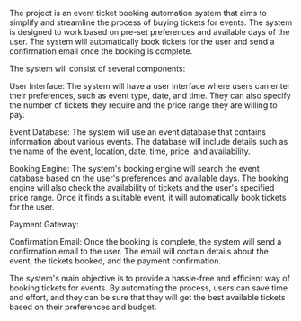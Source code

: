 ﻿The project is an event ticket booking automation system that aims to simplify and streamline the process of buying tickets for events. The system is designed to work based on pre-set preferences and available days of the user. The system will automatically book tickets for the user and send a confirmation email once the booking is complete.

The system will consist of several components:

User Interface: The system will have a user interface where users can enter their preferences, such as event type, date, and time. They can also specify the number of tickets they require and the price range they are willing to pay.

Event Database: The system will use an event database that contains information about various events. The database will include details such as the name of the event, location, date, time, price, and availability.

Booking Engine: The system's booking engine will search the event database based on the user's preferences and available days. The booking engine will also check the availability of tickets and the user's specified price range. Once it finds a suitable event, it will automatically book tickets for the user.

Payment Gateway:

Confirmation Email: Once the booking is complete, the system will send a confirmation email to the user. The email will contain details about the event, the tickets booked, and the payment confirmation.

The system's main objective is to provide a hassle-free and efficient way of booking tickets for events. By automating the process, users can save time and effort, and they can be sure that they will get the best available tickets based on their preferences and budget.
